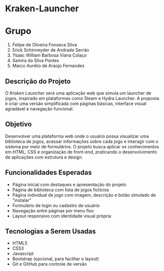 # Kraken-Launcher
# Grupo
1. Felipe de Oliveira Fonseca Silva  
2. Erick Schinneyder de Andrade Serrão  
3. Ysaac William Barbosa Viana Colaço  
4. Samira da Silva Pontes  
5. Marco Aurélio de Araújo Fernandes  

## Descrição do Projeto
O *Kraken Launcher* será uma aplicação web que simula um launcher de jogos, inspirado em plataformas como Steam e Hydra Launcher. A proposta é criar uma versão simplificada com páginas básicas, interface visual agradável e navegação funcional.

## Objetivo
Desenvolver uma plataforma web onde o usuário possa visualizar uma biblioteca de jogos, acessar informações sobre cada jogo e interagir com o sistema por meio de formulários. O projeto busca aplicar os conhecimentos em HTML, CSS e organização de front-end, praticando o desenvolvimento de aplicações com estrutura e design.

## Funcionalidades Esperadas
- Página inicial com destaques e apresentação do projeto  
- Página de biblioteca com lista de jogos fictícios  
- Página individual de jogo com imagem, descrição e botão simulado de "instalar"  
- Formulário de login ou cadastro de usuário  
- Navegação entre páginas por menu fixo  
- Layout responsivo com identidade visual própria

## Tecnologias a Serem Usadas
- HTML5  
- CSS3
- Javascript 
- Bootstrap (opcional, para facilitar o layout)  
- Git e GitHub para controle de versão
